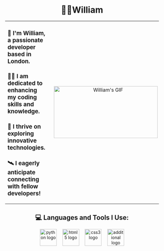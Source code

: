 

<h1 align="center"><b>🧗🏻William</b></h1>
 



<table border="0" style="border-collapse: collapse; border: none;">
   <tr>
     <td style="border: none;">
       <h3>💯 I'm William, a passionate developer based in London.</h3>
       <h3>👨‍💻 I am dedicated to enhancing my coding skills and knowledge.</h3>
       <h3>🚀 I thrive on exploring innovative technologies.</h3>
       <h3>🛰 I eagerly anticipate connecting with fellow developers!</h3>
     </td>
     <td style="border: none; text-align: center; padding-left: 20px;">
       <div style="flex: 0 0 auto;">
         <img width="340" height="170" src="https://media1.tenor.com/m/5IW2P62ENCAAAAAd/sharingan-naruto.gif" alt="William's GIF" />
       </div>
     </td>
   </tr>
</table>




<h2 align="center">💻 Languages and Tools I Use:</h2>

<div align="center">
  <img src="https://cdn.jsdelivr.net/gh/devicons/devicon/icons/python/python-original.svg" height="55" alt="python logo" />
  <img width="11" />
  <img src="https://cdn.jsdelivr.net/gh/devicons/devicon/icons/html5/html5-original.svg" height="55" alt="html5 logo" />
  <img width="11" />
  <img src="https://cdn.jsdelivr.net/gh/devicons/devicon/icons/css3/css3-original.svg" height="55" alt="css3 logo" />
  <img width="11" />
  <img src="https://custom-images.strikinglycdn.com/res/hrscywv4p/image/upload/c_limit,fl_lossy,h_9000,w_1200,f_auto,q_auto/12653425/mkMrNAtqyb2cOskfKcITq3WMq8U3t7eDo.png" height="55" alt="additional logo" />
</div>















